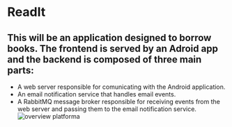 # ReadIt

## This will be an application designed to borrow books. The frontend is served by an Adroid app and the backend is composed of three main parts:
* A web server responsible for comunicating with the Android application.
* An email notification service that handles email events.
* A RabbitMQ message broker responsible for receiving events from the web server and passing them to the email notification service.
![overview platforma](https://github.com/user-attachments/assets/f5bd0d59-cf3e-4570-8f60-ffd4e01171f8)
